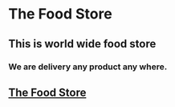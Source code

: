 # The Food Store
## This is world wide food store
### We are delivery any product any where.
## [The Food Store]()
